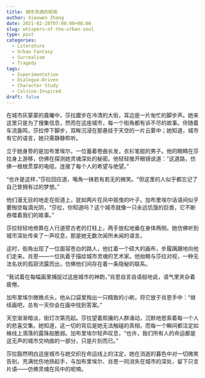 ```yaml
---
title: 城市灵魂的呢喃
author: Xiaowen Zhang
date: 2021-02-28T07:00:00+08:00
slug: whispers-of-the-urban-soul
type: post
categories:
  - Literature
  - Urban Fantasy
  - Surrealism
  - Tragedy
tags:
  - Experimentation
  - Dialogue-Driven
  - Character Study
  - Calvino-Inspired
draft: false
---
```


在城市灰蒙蒙的晨曦中，莎拉踱步在冷清的大街，耳边是一片匆忙的脚步声。她来这里只是为了搜集信息，然而在这座城市，每一个街角都有诉不尽的故事。伴随着车流轰鸣，莎拉停下脚步，双眸沉浸在那悬挂于天空的一片云雾中；她知道，城市有它的语言，她只需静静聆听。

立于她身旁的是加布里埃尔，一位蓄着卷曲长发，衣衫笔挺的男子。他的眼睛在莎拉身上游移，仿佛在探测她灵魂深处的秘密。他轻轻推开眼镜说道：“这道路，仿佛一根根贯穿的电缆，连接了每个人的希望与绝望。”

“也许是这样，”莎拉回应道，嘴角一抹若有若无的微笑。“但这里的人似乎都忘记了自己曾拥有过的梦想。”

他们漫无目的地走在街道上，犹如两片在风中摇曳的叶子。加布里埃尔话语间似乎要掏空每滴光阴，“莎拉，你知道吗？这个城市就像一只永远饥饿的巨兽，它不断吞噬着我们的故事。”

莎拉轻轻地倚靠在人行道旁古老的灯柱上，两手放松地垂在身体两侧。她仿佛听到城市深处传来了一声叹息，那是她无数次闻所未闻的语言。

这时，街角出现了一位面容苍白的路人，他扛着一个硕大的画布，步履蹒跚地向他们走来。肖恩——一位执着于描绘城市灵魂的艺术家。他抬眼与莎拉对视，一种无法名状的孤寂流露而出，仿佛他们间存在着一条隐秘的联系。

“我试着在每幅画里捕捉过这座城市的神韵，”肖恩自言自语般地说，语气里夹杂着疲倦。

加布里埃尔微微点头，他从口袋里掏出一只精致的小刷，将它放于肖恩手中：“继续画吧，总有一天你会在画中找到答案。”

天空渐渐暗淡，街灯次第亮起。莎拉望着熙攘的人群涌动，沉默地思索着每一个人的悲喜交集。她知道，这一切的背后是她无法触碰的真相，而每一个瞬间都注定如蛛线上滴落的露珠般脆弱。加布里埃尔轻声叹息，“也许，我们所有人的命运都是这无声的城市交响曲的一部分，只是片刻而已。”

莎拉豁然明白这座城市与她交织在命运线上的注定，她在消逝的暮色中对一切微笑告别，充满忧伤地扬起手，与加布里埃尔、肖恩一同消失在城市的深处，留下只言片语——仿佛灵魂在风中的呢喃。